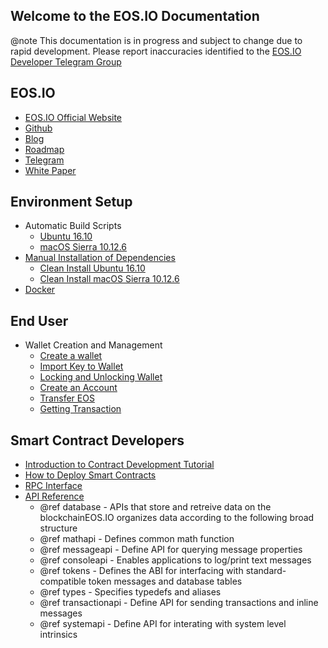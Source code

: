 Welcome to the EOS.IO Documentation
-----------------------------------

@note This documentation is in progress and subject to change due to rapid development. Please report inaccuracies identified to the [EOS.IO Developer Telegram Group](https://t.me/joinchat/EaEnSUPktgfoI-XPfMYtcQ)

## EOS.IO
 - [EOS.IO Official Website](https://www.eos.io/)
 - [Github](https://github.com/eosio)
 - [Blog](https://steemit.com/@eosio)
 - [Roadmap](https://github.com/EOSIO/Documentation/blob/master/Roadmap.md/)
 - [Telegram](https://www.eos.io/chat/)
 - [White Paper](https://github.com/EOSIO/Documentation/blob/master/TechnicalWhitePaper.md/)

## Environment Setup
- Automatic Build Scripts
 	- [Ubuntu 16.10](https://github.com/EOSIO/eos#autoubuntu)
	- [macOS Sierra 10.12.6](https://github.com/EOSIO/eos#automac)
- [Manual Installation of Dependencies](https://github.com/EOSIO/eos#manualdep)
	- [Clean Install Ubuntu 16.10](https://github.com/EOSIO/eos#ubuntu)
	- [Clean Install macOS Sierra 10.12.6](https://github.com/EOSIO/eos#macos)
- [Docker](https://github.com/EOSIO/eos/tree/master/Docker)

## End User
- Wallet Creation and Management
	- [Create a wallet](https://eosio.github.io/eos/group__eosioc.html#createwallet)
	- [Import Key to Wallet](https://eosio.github.io/eos/group__eosioc.html#importkey)
	- [Locking and Unlocking Wallet](https://eosio.github.io/eos/group__eosioc.html#lockwallets)
	- [Create an Account](https://eosio.github.io/eos/group__eosioc.html#createaccount)
	- [Transfer EOS](https://eosio.github.io/eos/group__eosioc.html#transfereos)
	- [Getting Transaction](https://eosio.github.io/eos/group__eosioc.html#gettingtransaction)

## Smart Contract Developers
- [Introduction to Contract Development Tutorial](https://eosio.github.io/eos/md_contracts_eoslib_tutorial.html)
- [How to Deploy Smart Contracts](https://github.com/EOSIO/eos#smartcontracts)
- [RPC Interface](https://eosio.github.io/eos/group__eosiorpc.html)
- [API Reference](https://eosio.github.io/eos/group__contractdev.html)
	- @ref database - APIs that store and retreive data on the blockchainEOS.IO organizes data according to the following broad structure
	- @ref mathapi - Defines common math function
	- @ref messageapi - Define API for querying message properties
	- @ref consoleapi - Enables applications to log/print text messages
	- @ref tokens - Defines the ABI for interfacing with standard-compatible token messages and database tables
	- @ref types - Specifies typedefs and aliases
	- @ref transactionapi - Define API for sending transactions and inline messages
	- @ref systemapi - 	Define API for interating with system level intrinsics
